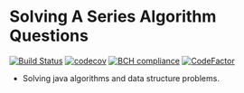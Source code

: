 # Solving A Series Algorithm Questions
[![Build Status](https://travis-ci.com/shavar67/Demogradle.svg?branch=master)](https://travis-ci.com/shavar67/Demogradle)
[![codecov](https://codecov.io/gh/shavar67/Demogradle/branch/master/graph/badge.svg)](https://codecov.io/gh/shavar67/Demogradle)
[![BCH compliance](https://bettercodehub.com/edge/badge/shavar67/JavaAlgorithms?branch=master)](https://bettercodehub.com/)
[![CodeFactor](https://www.codefactor.io/repository/github/shavar67/javaalgorithms/badge)](https://www.codefactor.io/repository/github/shavar67/javaalgorithms)
* Solving java algorithms and data structure problems.
